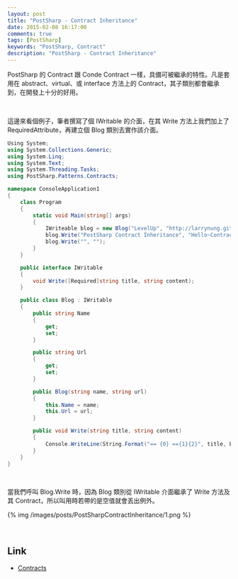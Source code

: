 ```yaml
---
layout: post
title: "PostSharp - Contract Inheritance"
date: 2015-02-08 16:17:00
comments: true
tags: [PostSharp]
keywords: "PostSharp, Contract"
description: "PostSharp - Contract Inheritance"
---
```


PostSharp 的 Contract 跟 Conde Contract 一樣，具備可被繼承的特性。凡是套用在 abstract、virtual、或 interface 方法上的 Contract，其子類別都會繼承到，在開發上十分的好用。  

<!-- More -->

<br/>


這邊來看個例子，筆者撰寫了個 IWritable 的介面，在其 Write 方法上我們加上了 RequiredAttribute，再建立個 Blog 類別去實作該介面。    

```c# 
Using System;
using System.Collections.Generic;
using System.Linq;
using System.Text;
using System.Threading.Tasks;
using PostSharp.Patterns.Contracts;

namespace ConsoleApplication1
{
	class Program
	{
		static void Main(string[] args)
		{
			IWriteable blog = new Blog("LevelUp", "http://larrynung.github.io");
			blog.Write("PostSharp Contract Inheritance", "Hello~Contract");
			blog.Write("", "");
		}
	}

	public interface IWritable
	{
		void Write([Required]string title, string content);
	}

	public class Blog : IWritable
	{
		public string Name
		{
			get;
			set;
		}

		public string Url
		{
			get;
			set;
		}

		public Blog(string name, string url)
		{
			this.Name = name;
			this.Url = url;
		}

		public void Write(string title, string content)
		{
			Console.WriteLine(String.Format("== {0} =={1}{2}", title, Environment.NewLine, content));
		}
	}
}
```


<br/>


當我們呼叫 Blog.Write 時，因為 Blog 類別從 IWritable 介面繼承了 Write 方法及其 Contract，所以叫用時若帶的是空值就會丟出例外。  

{% img /images/posts/PostSharpContractInheritance/1.png %}

<br/>


Link
----
* [Contracts](http://doc.postsharp.net/contracts)
